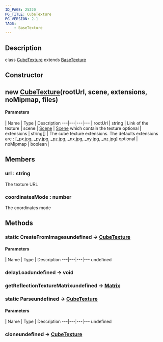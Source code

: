 ```yaml
---
ID_PAGE: 25220
PG_TITLE: CubeTexture
PG_VERSION: 2.1
TAGS:
    - BaseTexture
---
```

## Description

class [CubeTexture](/classes/2.4/CubeTexture) extends [BaseTexture](/classes/2.4/BaseTexture)



## Constructor

## new [CubeTexture](/classes/2.4/CubeTexture)(rootUrl, scene, extensions, noMipmap, files)



#### Parameters
 | Name | Type | Description
---|---|---|---
 | rootUrl | string |    Link of the texture
 | scene | [Scene](/classes/2.4/Scene) |    [Scene](/classes/2.4/Scene) which contain the texture
optional | extensions | string[] |    The cube texture extensions. The defaults extensions are : [_px.jpg, _py.jpg, _pz.jpg, _nx.jpg, _ny.jpg, _nz.jpg]
optional | noMipmap | boolean |  
## Members

### url : string

The texture URL

### coordinatesMode : number

The coordinates mode

## Methods

### static CreateFromImagesundefined &rarr; [CubeTexture](/classes/2.4/CubeTexture)



#### Parameters
 | Name | Type | Description
---|---|---|---
undefined
### delayLoadundefined &rarr; void


### getReflectionTextureMatrixundefined &rarr; [Matrix](/classes/2.4/Matrix)


### static Parseundefined &rarr; [CubeTexture](/classes/2.4/CubeTexture)



#### Parameters
 | Name | Type | Description
---|---|---|---
undefined
### cloneundefined &rarr; [CubeTexture](/classes/2.4/CubeTexture)


